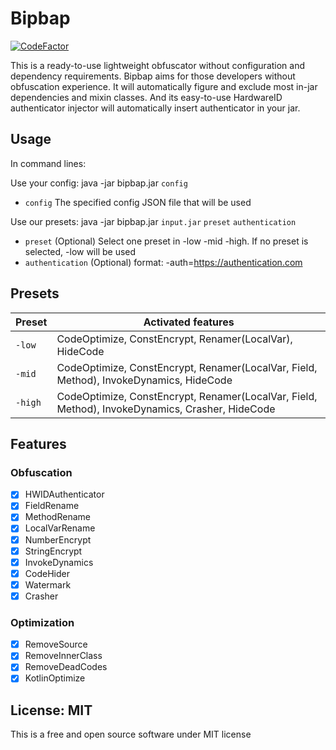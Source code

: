 # Bipbap

[![CodeFactor](https://www.codefactor.io/repository/github/spartanb312/bipbap/badge)](https://www.codefactor.io/repository/github/spartanb312/bipbap)

This is a ready-to-use lightweight obfuscator without configuration and dependency requirements. Bipbap aims for those developers without obfuscation experience. It will automatically figure and exclude most in-jar dependencies and mixin classes. And its easy-to-use HardwareID authenticator injector will automatically insert authenticator in your jar.

## Usage

In command lines:

Use your config: java -jar bipbap.jar `config`

- `config` The specified config JSON file that will be used

Use our presets: java -jar bipbap.jar `input.jar` `preset` `authentication`

- `preset` (Optional) Select one preset in -low -mid -high. If no preset is selected, -low will be used
- `authentication` (Optional) format: -auth=https://authentication.com

## Presets

| Preset  | Activated features                                                                              |
|---------|-------------------------------------------------------------------------------------------------|
| `-low`  | CodeOptimize, ConstEncrypt, Renamer(LocalVar), HideCode                                         |
| `-mid`  | CodeOptimize, ConstEncrypt, Renamer(LocalVar, Field, Method), InvokeDynamics, HideCode          |
| `-high` | CodeOptimize, ConstEncrypt, Renamer(LocalVar, Field, Method), InvokeDynamics, Crasher, HideCode |

## Features

### Obfuscation

* [X] HWIDAuthenticator
* [X] FieldRename
* [X] MethodRename
* [X] LocalVarRename
* [X] NumberEncrypt
* [X] StringEncrypt
* [X] InvokeDynamics
* [X] CodeHider
* [X] Watermark
* [X] Crasher

### Optimization

* [X] RemoveSource
* [X] RemoveInnerClass
* [X] RemoveDeadCodes
* [X] KotlinOptimize

## License: MIT

This is a free and open source software under MIT license

